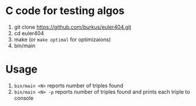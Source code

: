 # C code for testing algos
1. git clone https://github.com/burkus/euler404.git
2. cd euler404
3. make (or `make optimal` for optimizaions)
4. bin/main <upper bounds>

# Usage
1. `bin/main <N>`
reports number of triples found
2. `bin/main <N> -p`
reports number of triples found and prints each triple to console
